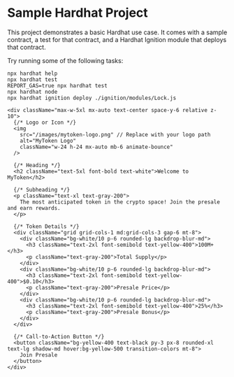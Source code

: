 # Sample Hardhat Project

This project demonstrates a basic Hardhat use case. It comes with a sample contract, a test for that contract, and a Hardhat Ignition module that deploys that contract.

Try running some of the following tasks:

```shell
npx hardhat help
npx hardhat test
REPORT_GAS=true npx hardhat test
npx hardhat node
npx hardhat ignition deploy ./ignition/modules/Lock.js
```
 <div className="absolute inset-0 z-0">
      <div className="animate-float bg-gradient-to-r from-indigo-700 to-purple-700 w-64 h-64 rounded-full opacity-20 absolute top-1/4 left-1/4"></div>
      <div className="animate-float bg-gradient-to-r from-purple-700 to-indigo-700 w-48 h-48 rounded-full opacity-20 absolute bottom-1/4 right-1/4 animation-delay-2000"></div>
    </div>
  
    <div className="max-w-5xl mx-auto text-center space-y-6 relative z-10">
      {/* Logo or Icon */}
      <img
        src="/images/mytoken-logo.png" // Replace with your logo path
        alt="MyToken Logo"
        className="w-24 h-24 mx-auto mb-6 animate-bounce"
      />
  
      {/* Heading */}
      <h2 className="text-5xl font-bold text-white">Welcome to MyToken</h2>
  
      {/* Subheading */}
      <p className="text-xl text-gray-200">
        The most anticipated token in the crypto space! Join the presale and earn rewards.
      </p>
  
      {/* Token Details */}
      <div className="grid grid-cols-1 md:grid-cols-3 gap-6 mt-8">
        <div className="bg-white/10 p-6 rounded-lg backdrop-blur-md">
          <h3 className="text-2xl font-semibold text-yellow-400">100M+</h3>
          <p className="text-gray-200">Total Supply</p>
        </div>
        <div className="bg-white/10 p-6 rounded-lg backdrop-blur-md">
          <h3 className="text-2xl font-semibold text-yellow-400">$0.10</h3>
          <p className="text-gray-200">Presale Price</p>
        </div>
        <div className="bg-white/10 p-6 rounded-lg backdrop-blur-md">
          <h3 className="text-2xl font-semibold text-yellow-400">25%</h3>
          <p className="text-gray-200">Presale Bonus</p>
        </div>
      </div>
  
      {/* Call-to-Action Button */}
      <button className="bg-yellow-400 text-black py-3 px-8 rounded-xl text-lg shadow-md hover:bg-yellow-500 transition-colors mt-8">
        Join Presale
      </button>
    </div>